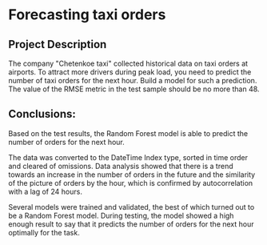 # Forecasting taxi orders

## Project Description
The company "Chetenkoe taxi" collected historical data on taxi orders at airports. To attract more drivers during peak load, you need to predict the number of taxi orders for the next hour. Build a model for such a prediction.
The value of the RMSE metric in the test sample should be no more than 48.

## Conclusions:
Based on the test results, the Random Forest model is able to predict the number of orders for the next hour.
    
The data was converted to the DateTime Index type, sorted in time order and cleared of omissions. Data analysis showed that there is a trend towards an increase in the number of orders in the future and the similarity of the picture of orders by the hour, which is confirmed by autocorrelation with a lag of 24 hours.
    
Several models were trained and validated, the best of which turned out to be a Random Forest model. During testing, the model showed a high enough result to say that it predicts the number of orders for the next hour optimally for the task.
